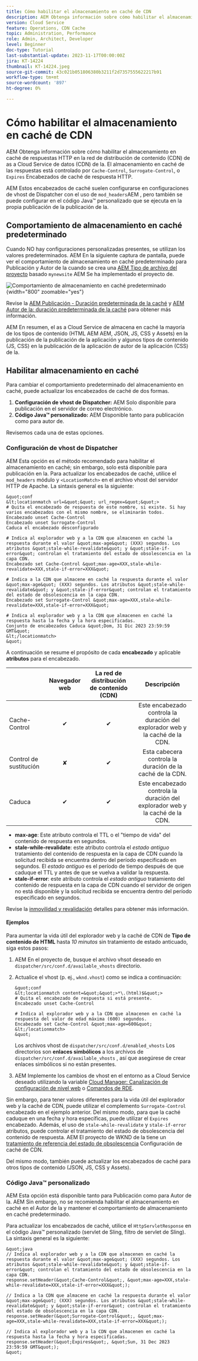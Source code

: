 ```yaml
---
title: Cómo habilitar el almacenamiento en caché de CDN
description: AEM Obtenga información sobre cómo habilitar el almacenamiento en caché de respuestas HTTP en la red de distribución de contenido (CDN) de as a Cloud Service de datos (CDN) de la.
version: Cloud Service
feature: Operations, CDN Cache
topic: Administration, Performance
role: Admin, Architect, Developer
level: Beginner
doc-type: Tutorial
last-substantial-update: 2023-11-17T00:00:00Z
jira: KT-14224
thumbnail: KT-14224.jpeg
source-git-commit: 43c021b051806380b3211f2d7357555622217b91
workflow-type: tm+mt
source-wordcount: '897'
ht-degree: 0%

---
```



# Cómo habilitar el almacenamiento en caché de CDN

AEM Obtenga información sobre cómo habilitar el almacenamiento en caché de respuestas HTTP en la red de distribución de contenido (CDN) de as a Cloud Service de datos (CDN) de la. El almacenamiento en caché de las respuestas está controlado por `Cache-Control`, `Surrogate-Control`, o `Expires` Encabezados de caché de respuesta HTTP.

AEM Estos encabezados de caché suelen configurarse en configuraciones de vhost de Dispatcher con el uso de `mod_headers`AEM , pero también se puede configurar en el código Java™ personalizado que se ejecuta en la propia publicación de la publicación de la.

## Comportamiento de almacenamiento en caché predeterminado

Cuando NO hay configuraciones personalizadas presentes, se utilizan los valores predeterminados. AEM En la siguiente captura de pantalla, puede ver el comportamiento de almacenamiento en caché predeterminado para Publicación y Autor de la cuando se crea una [AEM Tipo de archivo del proyecto](https://github.com/adobe/aem-project-archetype) basado `mynewsite` AEM Se ha implementado el proyecto de.

![Comportamiento de almacenamiento en caché predeterminado](../assets/how-to/aem-publish-default-cache-headers.png){width="800" zoomable="yes"}

Revise la [AEM Publicación - Duración predeterminada de la caché](https://experienceleague.adobe.com/docs/experience-manager-learn/cloud-service/caching/publish.html#cdn-cache-life) y [AEM Autor de la: duración predeterminada de la caché](https://experienceleague.adobe.com/docs/experience-manager-learn/cloud-service/caching/author.html?#default-cache-life) para obtener más información.

AEM En resumen, el as a Cloud Service de almacena en caché la mayoría de los tipos de contenido (HTML AEM AEM, JSON, JS, CSS y Assets) en la publicación de la publicación de la aplicación y algunos tipos de contenido (JS, CSS) en la publicación de la aplicación de autor de la aplicación (CSS) de la.

## Habilitar almacenamiento en caché

Para cambiar el comportamiento predeterminado del almacenamiento en caché, puede actualizar los encabezados de caché de dos formas.

1. **Configuración de vhost de Dispatcher:** AEM Solo disponible para publicación en el servidor de correo electrónico.
1. **Código Java™ personalizado:** AEM Disponible tanto para publicación como para autor de.

Revisemos cada una de estas opciones.

### Configuración de vhost de Dispatcher

AEM Esta opción es el método recomendado para habilitar el almacenamiento en caché; sin embargo, solo está disponible para publicación en la. Para actualizar los encabezados de caché, utilice el `mod_headers` módulo y `<LocationMatch>` en el archivo vhost del servidor HTTP de Apache. La sintaxis general es la siguiente:

    &quot;conf
    &lt;locationmatch url=&quot;&quot; url_regex=&quot;&quot;>
    # Quita el encabezado de respuesta de este nombre, si existe. Si hay varios encabezados con el mismo nombre, se eliminarán todos.
    Encabezado unset Cache-Control
    Encabezado unset Surrogate-Control
    Caduca el encabezado desconfigurado
    
    # Indica al explorador web y a la CDN que almacenen en caché la respuesta durante el valor &quot;max-age&quot; (XXX) segundos. Los atributos &quot;stale-while-revalidate&quot; y &quot;stale-if-error&quot; controlan el tratamiento del estado de obsolescencia en la capa CDN.
    Encabezado set Cache-Control &quot;max-age=XXX,stale-while-revalidate=XXX,stale-if-error=XXX&quot;
    
    # Indica a la CDN que almacene en caché la respuesta durante el valor &quot;max-age&quot; (XXX) segundos. Los atributos &quot;stale-while-revalidate&quot; y &quot;stale-if-error&quot; controlan el tratamiento del estado de obsolescencia en la capa CDN.
    Encabezado set Surrogate-Control &quot;max-age=XXX,stale-while-revalidate=XXX,stale-if-error=XXX&quot;
    
    # Indica al explorador web y a la CDN que almacenen en caché la respuesta hasta la fecha y la hora especificadas.
    Conjunto de encabezados Caduca &quot;Dom, 31 Dic 2023 23:59:59 GMT&quot;
    &lt;/locationmatch>
    &quot;

A continuación se resume el propósito de cada **encabezado** y aplicable **atributos** para el encabezado.

|                     | Navegador web | La red de distribución de contenido (CDN) | Descripción |
|---------------------|:-----------:|:---------:|:-----------:|
| Cache-Control | ✔ | ✔ | Este encabezado controla la duración del explorador web y la caché de la CDN. |
| Control de sustitución | ✘ | ✔ | Esta cabecera controla la duración de la caché de la CDN. |
| Caduca | ✔ | ✔ | Este encabezado controla la duración del explorador web y la caché de la CDN. |


- **max-age**: Este atributo controla el TTL o el &quot;tiempo de vida&quot; del contenido de respuesta en segundos.
- **stale-while-revalidate**: este atributo controla el _estado antiguo_ tratamiento del contenido de respuesta en la capa de CDN cuando la solicitud recibida se encuentra dentro del período especificado en segundos. El _estado antiguo_ es el período de tiempo después de que caduque el TTL y antes de que se vuelva a validar la respuesta.
- **stale-if-error**: este atributo controla el _estado antiguo_ tratamiento del contenido de respuesta en la capa de CDN cuando el servidor de origen no está disponible y la solicitud recibida se encuentra dentro del período especificado en segundos.

Revise la [inmovilidad y revalidación](https://developer.fastly.com/learning/concepts/edge-state/cache/stale/) detalles para obtener más información.

#### Ejemplos

Para aumentar la vida útil del explorador web y la caché de CDN de **Tipo de contenido de HTML** hasta _10 minutos_ sin tratamiento de estado anticuado, siga estos pasos:

1. AEM En el proyecto de, busque el archivo vhsot deseado en `dispatcher/src/conf.d/available_vhosts` directorio.
1. Actualice el vhost (p. ej., `wknd.vhost`) como se indica a continuación:

       &quot;conf
       &lt;locationmatch content=&quot;&quot;>*\.(html)$&quot;>
       # Quita el encabezado de respuesta si está presente.
       Encabezado unset Cache-Control
       
       # Indica al explorador web y a la CDN que almacenen en caché la respuesta del valor de edad máxima (600) segundos.
       Encabezado set Cache-Control &quot;max-age=600&quot;
       &lt;/locationmatch>
       &quot;
   Los archivos vhost de `dispatcher/src/conf.d/enabled_vhosts` Los directorios son **enlaces simbólicos** a los archivos de `dispatcher/src/conf.d/available_vhosts` , así que asegúrese de crear enlaces simbólicos si no están presentes.
1. AEM Implemente los cambios de vhost en el entorno as a Cloud Service deseado utilizando la variable [Cloud Manager: Canalización de configuración de nivel web](https://experienceleague.adobe.com/docs/experience-manager-cloud-service/content/implementing/using-cloud-manager/cicd-pipelines/introduction-ci-cd-pipelines.html?#web-tier-config-pipelines) o [Comandos de RDE](https://experienceleague.adobe.com/docs/experience-manager-learn/cloud-service/developing/rde/how-to-use.html?lang=en#deploy-apache-or-dispatcher-configuration).

Sin embargo, para tener valores diferentes para la vida útil del explorador web y la caché de CDN, puede utilizar el complemento `Surrogate-Control` encabezado en el ejemplo anterior. Del mismo modo, para que la caché caduque en una fecha y hora específicas, puede utilizar el `Expires` encabezado. Además, el uso de `stale-while-revalidate` y `stale-if-error` atributos, puede controlar el tratamiento del estado de obsolescencia del contenido de respuesta. AEM El proyecto de WKND de la tiene un [tratamiento de referencia del estado de obsolescencia](https://github.com/adobe/aem-guides-wknd/blob/main/dispatcher/src/conf.d/available_vhosts/wknd.vhost#L150-L155) Configuración de caché de CDN.

Del mismo modo, también puede actualizar los encabezados de caché para otros tipos de contenido (JSON, JS, CSS y Assets).

### Código Java™ personalizado

AEM Esta opción está disponible tanto para Publicación como para Autor de la. AEM Sin embargo, no se recomienda habilitar el almacenamiento en caché en el Autor de la y mantener el comportamiento de almacenamiento en caché predeterminado.

Para actualizar los encabezados de caché, utilice el `HttpServletResponse` en el código Java™ personalizado (servlet de Sling, filtro de servlet de Sling). La sintaxis general es la siguiente:

    &quot;java
    // Indica al explorador web y a la CDN que almacenen en caché la respuesta durante el valor &quot;max-age&quot; (XXX) segundos. Los atributos &quot;stale-while-revalidate&quot; y &quot;stale-if-error&quot; controlan el tratamiento del estado de obsolescencia en la capa CDN.
    response.setHeader(&quot;Cache-Control&quot;, &quot;max-age=XXX,stale-while-revalidate=XXX,stale-if-error=XXX&quot;);
    
    // Indica a la CDN que almacene en caché la respuesta durante el valor &quot;max-age&quot; (XXX) segundos. Los atributos &quot;stale-while-revalidate&quot; y &quot;stale-if-error&quot; controlan el tratamiento del estado de obsolescencia en la capa CDN.
    response.setHeader(&quot;Surrogate-Control&quot;, &quot;max-age=XXX,stale-while-revalidate=XXX,stale-if-error=XXX&quot;);
    
    // Indica al explorador web y a la CDN que almacenen en caché la respuesta hasta la fecha y hora especificadas.
    response.setHeader(&quot;Expires&quot;, &quot;Sun, 31 Dec 2023 23:59:59 GMT&quot;);
    &quot;
